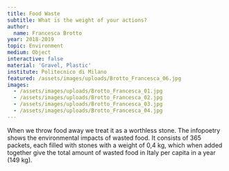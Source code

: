 ```yaml
---
title: Food Waste
subtitle: What is the weight of your actions?
author:
  name: Francesca Brotto
year: 2018-2019
topic: Environment
medium: Object
interactive: false
material: 'Gravel, Plastic'
institute: Politecnico di Milano
featured: /assets/images/uploads/Brotto_Francesca_06.jpg
images:
  - /assets/images/uploads/Brotto_Francesca_01.jpg
  - /assets/images/uploads/Brotto_Francesca_02.jpg
  - /assets/images/uploads/Brotto_Francesca_03.jpg
  - /assets/images/uploads/Brotto_Francesca_04.jpg
---
```

When we throw food away we treat it as a worthless stone. The infopoetry shows the environmental impacts of wasted food. It consists of 365 packets, each filled with stones with a weight of 0,4 kg, which when added together give the total amount of wasted food in Italy per capita in a year (149 kg).
